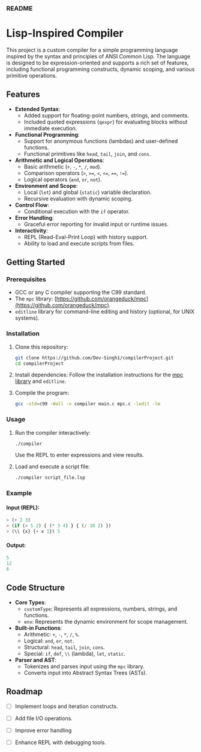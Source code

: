### README 

# Lisp-Inspired Compiler

This project is a custom compiler for a simple programming language inspired by the syntax and principles of ANSI Common Lisp. The language is designed to be expression-oriented and supports a rich set of features, including functional programming constructs, dynamic scoping, and various primitive operations.

## Features

- **Extended Syntax**:
  - Added support for floating-point numbers, strings, and comments.
  - Included quoted expressions (`qexpr`) for evaluating blocks without immediate execution.
- **Functional Programming**:
  - Support for anonymous functions (lambdas) and user-defined functions.
  - Functional primitives like `head`, `tail`, `join`, and `cons`.
- **Arithmetic and Logical Operations**:
  - Basic arithmetic (`+`, `-`, `*`, `/`, `mod`).
  - Comparison operators (`>`, `>=`, `<`, `<=`, `==`, `!=`).
  - Logical operators (`and`, `or`, `not`).
- **Environment and Scope**:
  - Local (`let`) and global (`static`) variable declaration.
  - Recursive evaluation with dynamic scoping.
- **Control Flow**:
  - Conditional execution with the `if` operator.
- **Error Handling**:
  - Graceful error reporting for invalid input or runtime issues.
- **Interactivity**:
  - REPL (Read-Eval-Print Loop) with history support.
  - Ability to load and execute scripts from files.

## Getting Started

### Prerequisites

- GCC or any C compiler supporting the C99 standard.
- The `mpc` library: [https://github.com/orangeduck/mpc](https://github.com/orangeduck/mpc).
- `editline` library for command-line editing and history (optional, for UNIX systems).

### Installation

1. Clone this repository:
   ```bash
   git clone https://github.com/Dev-Singh1/compilerProject.git
   cd compilerProject
   ```

2. Install dependencies:
   Follow the installation instructions for the [mpc library](https://github.com/orangeduck/mpc) and `editline`.

3. Compile the program:
   ```bash
   gcc -std=c99 -Wall -o compiler main.c mpc.c -ledit -lm
   ```

### Usage

1. Run the compiler interactively:
   ```bash
   ./compiler
   ```
   Use the REPL to enter expressions and view results.

2. Load and execute a script file:
   ```bash
   ./compiler script_file.lsp
   ```

### Example

#### Input (REPL):
```lisp
> (+ 2 3)
> (if (> 5 2) { (* 3 4) } { (/ 10 2) })
> (\\ {x} {+ x 1}) 5
```

#### Output:
```lisp
5
12
6
```

## Code Structure

- **Core Types**:
  - `customType`: Represents all expressions, numbers, strings, and functions.
  - `env`: Represents the dynamic environment for scope management.
- **Built-in Functions**:
  - Arithmetic: `+`, `-`, `*`, `/`, `%`.
  - Logical: `and`, `or`, `not`.
  - Structural: `head`, `tail`, `join`, `cons`.
  - Special: `if`, `def`, `\\` (lambda), `let`, `static`.
- **Parser and AST**:
  - Tokenizes and parses input using the `mpc` library.
  - Converts input into Abstract Syntax Trees (ASTs).

## Roadmap

- [ ] Implement loops and iteration constructs.
- [ ] Add file I/O operations.
- [ ] Improve error handling
- [ ] Enhance REPL with debugging tools.

